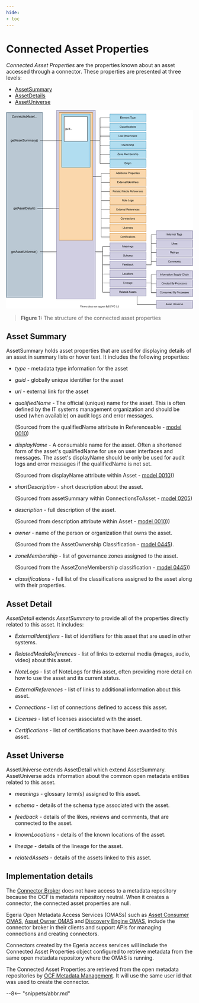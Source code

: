```yaml
---
hide:
- toc
---
```


<!-- SPDX-License-Identifier: CC-BY-4.0 -->
<!-- Copyright Contributors to the ODPi Egeria project. -->

# Connected Asset Properties

*Connected Asset Properties* are the properties known about an asset accessed through a connector. These properties are presented at three levels:

- [AssetSummary](#asset-summary)
- [AssetDetails](#asset-detail)
- [AssetUniverse](#asset-universe)

![Figure 1](connected-asset-properties.svg)
> **Figure 1:** The structure of the connected asset properties

## Asset Summary

AssetSummary holds asset properties that are used for displaying details of an asset in summary lists or hover text.  It includes the following properties:

 - *type* - metadata type information for the asset
 - *guid* - globally unique identifier for the asset
 - *url* - external link for the asset
 - *qualifiedName* - The official (unique) name for the asset. This is often defined by the IT systems management organization and should be used (when available) on audit logs and error messages.
    
    (Sourced from the qualifiedName attribute in Referenceable - [model 0010](/types/0/0010-Base-Model))
    
 - *displayName* - A consumable name for the asset.  Often a shortened form of the asset's qualifiedName for use on user interfaces and messages.   The asset's displayName should be only be used for audit logs and error messages if the qualifiedName is not set. 
    
    (Sourced from displayName attribute  within Asset - [model 0010](/types/0/0010-Base-Model)))
 
 - *shortDescription* - short description about the asset.
    
    (Sourced from assetSummary within ConnectionsToAsset - [model 0205](/types/2/0205-Connection-Linkage))
 
 - *description* - full description of the asset.
    
    (Sourced from description attribute within Asset - [model 0010](/types/0/0010-Base-Model)))
 
 - *owner* - name of the person or organization that owns the asset.
    
    (Sourced from the AssetOwnership Classification - [model 0445](/types/4/0445-Governance-Roles)).
 
 - *zoneMembership* - list of governance zones assigned to the asset.
 
    (Sourced from the AssetZoneMembership classification - [model 0445](/types/4/0424-Governance-Zones)))
 
 - *classifications* - full list of the classifications assigned to the asset along with their properties.

## Asset Detail

*AssetDetail* extends *AssetSummary* to provide all of the properties directly related to this asset.  It includes:

 * *ExternalIdentifiers* - list of identifiers for this asset that are used in other systems.
 
 * *RelatedMediaReferences* - list of links to external media (images, audio, video) about this asset.
 
 * *NoteLogs* - list of NoteLogs for this asset, often providing more detail on how to use the asset and its current status.
 
 * *ExternalReferences* - list of links to additional information about this asset.
 
 * *Connections* - list of connections defined to access this asset.
 
 * *Licenses* - list of licenses associated with the asset.
 
 * *Certifications* - list of certifications that have been awarded to this asset.

## Asset Universe

AssetUniverse extends AssetDetail which extend AssetSummary.  AssetUniverse adds information about the common open metadata entities related to this asset.

 * *meanings* - glossary term(s) assigned to this asset.
 
 * *schema* - details of the schema type associated with the asset.
 
 * *feedback* - details of the likes, reviews and comments, that are connected to the asset.
 
 * *knownLocations* - details of the known locations of the asset.
 
 * *lineage* - details of the lineage for the asset.
 
 * *relatedAssets* - details of the assets linked to this asset.

## Implementation details

The [Connector Broker](/concepts/connector-broker) does not have access to a metadata repository because the OCF is metadata repository neutral. When it creates a connector, the connected asset properties are null.

Egeria Open Metadata Access Services (OMASs) such as [Asset Consumer OMAS](/services/omas/asset-consumer/overview), [Asset Owner OMAS](/services/omas/asset-owner/overview) and [Discovery Engine OMAS](/services/omas/discovery-engine/overview),  include the connector broker in their clients and support APIs for managing connections and creating connectors.

Connectors created by the Egeria access services will include the Connected Asset Properties object configured to retrieve metadata from the same open metadata repository where the OMAS is running.

The Connected Asset Properties are retrieved from the open metadata repositories by [OCF Metadata Management](/services/ocf-metadata-management). It will use the same user id that was used to create the connector.

--8<-- "snippets/abbr.md"
